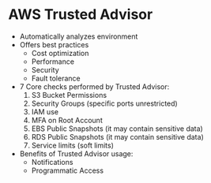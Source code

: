 # AWS Trusted Advisor

* Automatically analyzes environment
* Offers best practices
  * Cost optimization
  * Performance
  * Security
  * Fault tolerance
* 7 Core checks performed by Trusted Advisor:
  1. S3 Bucket Permissions
  2. Security Groups (specific ports unrestricted)
  3. IAM use
  4. MFA on Root Account
  5. EBS Public Snapshots (it may contain sensitive data)
  6. RDS Public Snapshots (it may contain sensitive data)
  7. Service limits (soft limits)
* Benefits of Trusted Advisor usage:
  * Notifications
  * Programmatic Access
